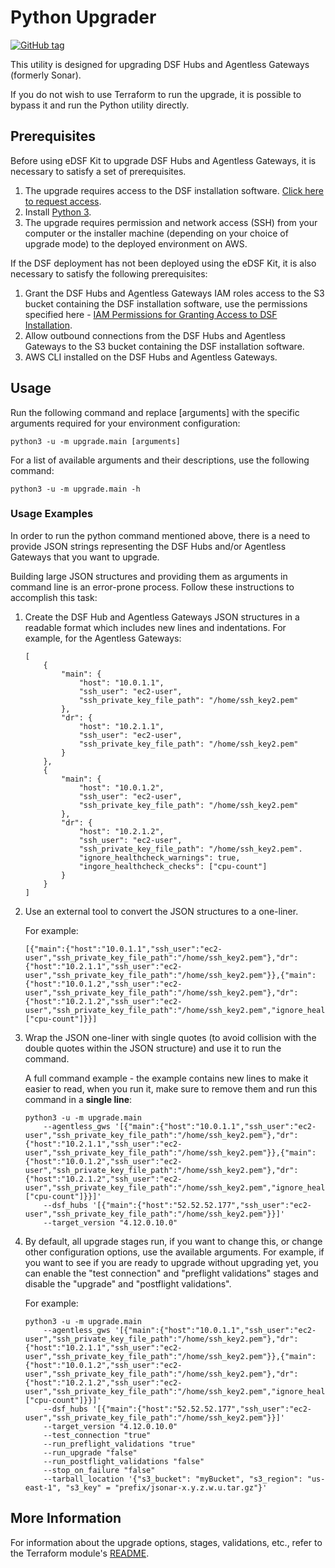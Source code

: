 # Python Upgrader
[![GitHub tag](https://img.shields.io/github/v/tag/imperva/dsfkit.svg)](https://github.com/imperva/dsfkit/tags)

This utility is designed for upgrading DSF Hubs and Agentless Gateways (formerly Sonar).

If you do not wish to use Terraform to run the upgrade, it is possible to bypass it and run the Python utility directly. 

## Prerequisites

Before using eDSF Kit to upgrade DSF Hubs and Agentless Gateways, it is necessary to satisfy a set of prerequisites.

1. The upgrade requires access to the DSF installation software. [Click here to request access](https://github.com/imperva/dsfkit/blob/1.7.25/REQUEST_ACCESS_AWS.md).
2. Install [Python 3](https://www.python.org).
3. The upgrade requires permission and network access (SSH) from your computer or the installer machine (depending on your choice of upgrade mode) to the deployed environment on AWS.

If the DSF deployment has not been deployed using the eDSF Kit, it is also necessary to satisfy the following prerequisites:


1. Grant the DSF Hubs and Agentless Gateways IAM roles access to the S3 bucket containing the DSF installation software, use the permissions specified here - [IAM Permissions for Granting Access to DSF Installation](https://github.com/imperva/dsfkit/blob/master/permissions_samples/aws/DSFIntallationAccessPermissions.txt).
2. Allow outbound connections from the DSF Hubs and Agentless Gateways to the S3 bucket containing the DSF installation software.
3. AWS CLI installed on the DSF Hubs and Agentless Gateways.

## Usage

Run the following command and replace [arguments] with the specific arguments required 
for your environment configuration:

`python3 -u -m upgrade.main [arguments]`

For a list of available arguments and their descriptions, use the following command:

`python3 -u -m upgrade.main -h`

### Usage Examples

In order to run the python command mentioned above, there is a need to provide JSON strings representing the DSF Hubs 
and/or Agentless Gateways that you want to upgrade.

Building large JSON structures and providing them as arguments in command line is an error-prone process. Follow these 
instructions to accomplish this task:

1. Create the DSF Hub and Agentless Gateways JSON structures in a readable format which includes new lines and indentations.
   For example, for the Agentless Gateways:

   ```
   [
       {
           "main": {
               "host": "10.0.1.1", 
               "ssh_user": "ec2-user", 
               "ssh_private_key_file_path": "/home/ssh_key2.pem"
           }, 
           "dr": {
               "host": "10.2.1.1", 
               "ssh_user": "ec2-user", 
               "ssh_private_key_file_path": "/home/ssh_key2.pem"
           }
       }, 
       {
           "main": {
               "host": "10.0.1.2", 
               "ssh_user": "ec2-user", 
               "ssh_private_key_file_path": "/home/ssh_key2.pem"
           }, 
           "dr": {
               "host": "10.2.1.2", 
               "ssh_user": "ec2-user", 
               "ssh_private_key_file_path": "/home/ssh_key2.pem".
               "ignore_healthcheck_warnings": true,
               "ingore_healthcheck_checks": ["cpu-count"]
           }
       }
   ]
   ```

2. Use an external tool to convert the JSON structures to a one-liner.
   
   For example:

   ```
   [{"main":{"host":"10.0.1.1","ssh_user":"ec2-user","ssh_private_key_file_path":"/home/ssh_key2.pem"},"dr":{"host":"10.2.1.1","ssh_user":"ec2-user","ssh_private_key_file_path":"/home/ssh_key2.pem"}},{"main":{"host":"10.0.1.2","ssh_user":"ec2-user","ssh_private_key_file_path":"/home/ssh_key2.pem"},"dr":{"host":"10.2.1.2","ssh_user":"ec2-user","ssh_private_key_file_path":"/home/ssh_key2.pem","ignore_healthcheck_warnings":true,"ingore_healthcheck_checks":["cpu-count"]}}]
   ```
   
3. Wrap the JSON one-liner with single quotes (to avoid collision with the double quotes within the JSON structure) and use it
   to run the command. 

   A full command example - the example contains new lines to make it easier to read, when you run it, make sure to remove them and run
   this command in a **single line**:

   ```
   python3 -u -m upgrade.main 
       --agentless_gws '[{"main":{"host":"10.0.1.1","ssh_user":"ec2-user","ssh_private_key_file_path":"/home/ssh_key2.pem"},"dr":{"host":"10.2.1.1","ssh_user":"ec2-user","ssh_private_key_file_path":"/home/ssh_key2.pem"}},{"main":{"host":"10.0.1.2","ssh_user":"ec2-user","ssh_private_key_file_path":"/home/ssh_key2.pem"},"dr":{"host":"10.2.1.2","ssh_user":"ec2-user","ssh_private_key_file_path":"/home/ssh_key2.pem","ignore_healthcheck_warnings":true,"ingore_healthcheck_checks":["cpu-count"]}}]' 
       --dsf_hubs '[{"main":{"host":"52.52.52.177","ssh_user":"ec2-user","ssh_private_key_file_path":"/home/ssh_key2.pem"}}]' 
       --target_version "4.12.0.10.0"
   ```

4. By default, all upgrade stages run, if you want to change this, or change other configuration options, use the available arguments. 
   For example, if you want to see if you are ready to upgrade without upgrading yet, you can enable the "test connection" 
   and "preflight validations" stages and disable the "upgrade" and "postflight validations".
   
   For example:

   ```
   python3 -u -m upgrade.main 
       --agentless_gws '[{"main":{"host":"10.0.1.1","ssh_user":"ec2-user","ssh_private_key_file_path":"/home/ssh_key2.pem"},"dr":{"host":"10.2.1.1","ssh_user":"ec2-user","ssh_private_key_file_path":"/home/ssh_key2.pem"}},{"main":{"host":"10.0.1.2","ssh_user":"ec2-user","ssh_private_key_file_path":"/home/ssh_key2.pem"},"dr":{"host":"10.2.1.2","ssh_user":"ec2-user","ssh_private_key_file_path":"/home/ssh_key2.pem","ignore_healthcheck_warnings":true,"ingore_healthcheck_checks":["cpu-count"]}}]' 
       --dsf_hubs '[{"main":{"host":"52.52.52.177","ssh_user":"ec2-user","ssh_private_key_file_path":"/home/ssh_key2.pem"}}]' 
       --target_version "4.12.0.10.0"
       --test_connection "true"
       --run_preflight_validations "true"
       --run_upgrade "false"
       --run_postflight_validations "false"
       --stop_on_failure "false"
       --tarball_location '{"s3_bucket": "myBucket", "s3_region": "us-east-1", "s3_key" = "prefix/jsonar-x.y.z.w.u.tar.gz"}'
   ``` 

## More Information

For information about the upgrade options, stages, validations, etc., refer to the Terraform module's [README](https://github.com/imperva/dsfkit/blob/master/modules/aws/sonar-upgrader/README.md).